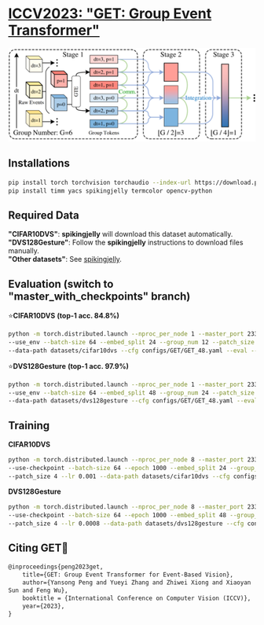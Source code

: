 # [ICCV2023: "GET: Group Event Transformer"](https://arxiv.org/abs/2310.02642)

[<img src="figures/teaser.png" alt="teaser" width="600"/>](https://arxiv.org/abs/2310.02642)

## Installations
```Bash 
pip install torch torchvision torchaudio --index-url https://download.pytorch.org/whl/cu117
pip install timm yacs spikingjelly termcolor opencv-python 
```

## Required Data
**"CIFAR10DVS"**: **spikingjelly** will download this dataset automatically.<br />
**"DVS128Gesture"**: Follow the **spikingjelly** instructions to download files manually.<br />
**"Other datasets"**: See [spikingjelly](https://spikingjelly.readthedocs.io/). 

## Evaluation (switch to "master_with_checkpoints" branch)
⭐**CIFAR10DVS** **(top-1 acc. 84.8%)**
```Bash
python -m torch.distributed.launch --nproc_per_node 1 --master_port 23333 main.py \
--use_env --batch-size 64 --embed_split 24 --group_num 12 --patch_size 4 \
--data-path datasets/cifar10dvs --cfg configs/GET/GET_48.yaml --eval --resume checkpoints/GET_group12_cifar.pth
```
⭐**DVS128Gesture** **(top-1 acc. 97.9%)**
```Bash
python -m torch.distributed.launch --nproc_per_node 1 --master_port 23333 main.py \
--use_env --batch-size 64 --embed_split 48 --group_num 24 --patch_size 4 \
--data-path datasets/dvs128gesture --cfg configs/GET/GET_48.yaml --eval --resume checkpoints/GET_group24_gesture.pth
```

## Training
**CIFAR10DVS**
```Bash
python -m torch.distributed.launch --nproc_per_node 8 --master_port 23333 main.py --use_env \
--use-checkpoint --batch-size 64 --epoch 1000 --embed_split 24 --group_num 12 \
--patch_size 4 --lr 0.001 --data-path datasets/cifar10dvs --cfg configs/GET/GET_48.yaml
```
**DVS128Gesture**
```Bash
python -m torch.distributed.launch --nproc_per_node 8 --master_port 23333 main.py --use_env \
--use-checkpoint --batch-size 64 --epoch 1000 --embed_split 48 --group_num 24 \
--patch_size 4 --lr 0.0008 --data-path datasets/dvs128gesture --cfg configs/GET/GET_48.yaml
```

## Citing GET👏
```
@inproceedings{peng2023get,
    title={GET: Group Event Transformer for Event-Based Vision},
    author={Yansong Peng and Yueyi Zhang and Zhiwei Xiong and Xiaoyan Sun and Feng Wu},
    booktitle = {International Conference on Computer Vision (ICCV)},
    year={2023},
}
```

